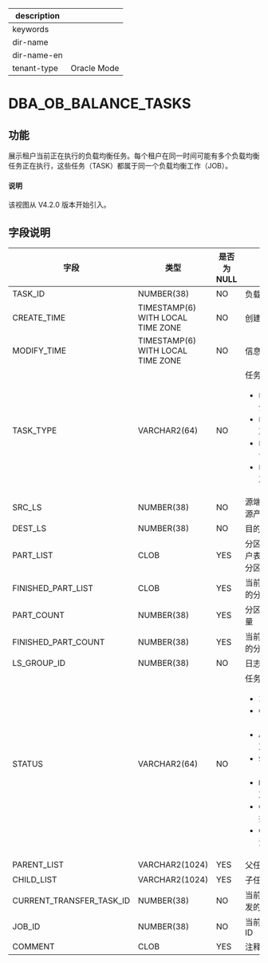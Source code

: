 |description||
|---|---|
|keywords||
|dir-name||
|dir-name-en||
|tenant-type|Oracle Mode|

# DBA_OB_BALANCE_TASKS

## 功能

展示租户当前正在执行的负载均衡任务。每个租户在同一时间可能有多个负载均衡任务正在执行，这些任务（TASK）都属于同一个负载均衡工作（JOB）。

<main id="notice" type='explain'>
  <h4>说明</h4>
  <p>该视图从 V4.2.0 版本开始引入。</p>
</main>

## 字段说明

| **字段** | **类型** | **是否为 NULL** | **描述** |
| --- | --- | --- | --- |
| TASK_ID | NUMBER(38) | NO | 负载均衡任务 ID |
| CREATE_TIME | TIMESTAMP(6) WITH LOCAL TIME ZONE | NO | 创建时间 |
| MODIFY_TIME | TIMESTAMP(6) WITH LOCAL TIME ZONE | NO | 信息更新时间 |
| TASK_TYPE | VARCHAR2(64) | NO | 任务类型 <ul><li>`LS_SPLIT`：日志流分裂  </li><li>`LS_ALTER`：修改日志流属性 </li><li>`LS_MERGE`：日志流合并 </li><li>`LS_TRANSFER`：日志流 Transfer </li></ul>| 
| SRC_LS | NUMBER(38) | NO | 源端日志流（从数据源产生的日志数据流） |
| DEST_LS | NUMBER(38) | NO | 目的端日志流 |
| PART_LIST | CLOB | YES | 分区列表，包括：用户表分区和全局索引分区 |
| FINISHED_PART_LIST | CLOB | YES | 当前已完成均衡处理的分区列表 |
| PART_COUNT | NUMBER(38) | YES | 分区列表中分区的数量 |
| FINISHED_PART_COUNT | NUMBER(38) | YES | 当前已完成均衡处理的分区数量 |
| LS_GROUP_ID | NUMBER(38) | NO | 日志流组 ID |
| STATUS | VARCHAR2(64) | NO | 任务状态 <ul><li>`INIT`：任务创建  </li><li>`CREATE_LS`：创建日志流 </li><li>`ALTER_LS`：修改日志流属性 </li><li>`SET_LS_MERGING`：日志流合并 </li><li>`DROP_LS`：删除日志流 </li><li>`COMPLETED`：任务执行成功 </li><li>`CANCELED`：任务取消 </li></ul>|
| PARENT_LIST | VARCHAR2(1024) | YES | 父任务列表 |
| CHILD_LIST | VARCHAR2(1024) | YES | 子任务列表 |
| CURRENT_TRANSFER_TASK_ID | NUMBER(38) | NO | 当前负载均衡任务触发的 Transfer 任务 ID |
| JOB_ID | NUMBER(38) | NO | 当前任务所属的 Job ID |
| COMMENT | CLOB | YES | 注释信息 |
